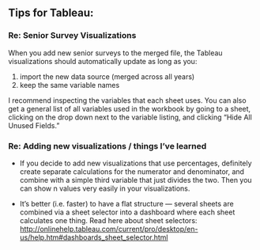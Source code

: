 ## Tips for Tableau: 

### Re: Senior Survey Visualizations 
When you add new senior surveys to the merged file, the Tableau visualizations should automatically update as long as you: 
1. import the new data source (merged across all years)
2. keep the same variable names

I recommend inspecting the variables that each sheet uses. You can also get a general list of all variables used in the workbook by going to a sheet, clicking on the drop down next to the variable listing, and clicking “Hide All Unused Fields.”


### Re: Adding new visualizations / things I’ve learned 
* If you decide to add new visualizations that use percentages, definitely create separate calculations for the numerator and denominator, and combine with a simple third variable that just divides the two. Then you can show n values very easily in your visualizations. 

* It’s better (i.e. faster) to have a flat structure — several sheets are combined via a sheet selector into a dashboard where each sheet calculates one thing. 
Read here about sheet selectors: http://onlinehelp.tableau.com/current/pro/desktop/en-us/help.htm#dashboards_sheet_selector.html

